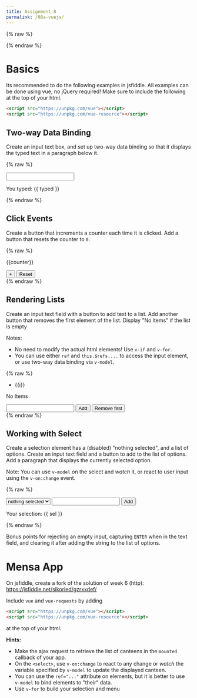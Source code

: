 ```yaml
---
title: Assignment 8
permalink: /08a-vuejs/
---
```


{% raw %}
<script src="/assets/vue.js"></script>
<script src="/assets/vue-resource.js"></script>
{% endraw %}


# Basics

Its recommended to do the following examples in jsfiddle.
All examples can be done using vue, no jQuery required!
Make sure to include the following at the top of your html.

```html
<script src="https://unpkg.com/vue"></script>
<script src="https://unpkg.com/vue-resource"></script>
```

## Two-way Data Binding

Create an input text box, and set up two-way data binding so that it displays the typed text in a paragraph below it.

{% raw %}
<div class="framed" id="a1">
	<input type="text" v-model="typed"><br>
	<p>You typed: {{ typed }}</p>
</div>
<script>
	let a1 = new Vue({
		el: '#a1',
		data: {
			typed: ""
		}
	})
</script>
{% endraw %}


## Click Events

Create a button that increments a counter each time it is clicked.
Add a button that resets the counter to `0`.

{% raw %}
<div class="framed" id="a2">
	<p>{{counter}}</p>
	<button v-on:click="incr">+</button> <button v-on:click='counter = 0'>Reset</button>
</div>
<script>
	let a2 = new Vue({
		el: '#a2',
		data: {
			counter: 0
		},
		methods: {
			incr: function() {
				this.$data.counter += 1
			}
		}
	})
</script>
{% endraw %}


## Rendering Lists

Create an input text field with a button to add text to a list.
Add another button that removes the first element of the list.
Display "No items" if the list is empty

Notes: 
- No need to modify the actual html elements! Use `v-if` and `v-for`.
- You can use either `ref` and `this.$refs....` to access the input element, or use two-way data binding via `v-model`.

{% raw %}
<div class="framed" id="a3">
	<ul v-if="list.length">
		<li v-for="i in list">{{i}}</li>
	</ul>
	<p v-else>No Items</p>
	<input type="text" ref="my-input"> <button v-on:click="add">Add</button>
	<button v-on:click="remove">Remove first</button>
</div>
<script>
	let a3 = new Vue({
		el: '#a3',
		data: {
			list: []
		},
		methods: {
			add: function() {
				this.$data.list.push(this.$refs['my-input'].value)
			},
			remove: function() {
				this.$data.list.shift()
			}
		}
	})
</script>
{% endraw %}


## Working with Select

Create a selection element has a (disabled) "nothing selected", and a list of options.
Create an input text field and a button to add to the list of options.
Add a paragraph that displays the currently selected option.

Note: You can use `v-model` on the select and _watch_ it, or react to user input using the `v-on:change` event.

{% raw %}
<div class="framed" id="a4">
	<select v-model="sel" ref="select">
	<!-- <select ref="select" v-on:change="update"> -->
		<option disabled selected value=''>nothing selected</option>
		<option v-for="i in list">{{i}}</option>
	</select>
	<input v-on:keyup.enter="add" v-model.trim="input" type="text" ref="my-input"> <button v-on:click="add" v-bind:disabled='input.length == 0'>Add</button>
	<p>Your selection: {{ sel }}</p>
</div>
<script>
	let a4 = new Vue({
		el: '#a4',
		data: {
			list: [],
			input: '',
			sel: ''
		},
		methods: {
			add: function($event) {
				console.log($event)
				// let str = this.$refs['my-input'].value.trim()
				let str = this.$data.input
				if (!str) {
					console.log('ignored empty string')
					return
				}
				this.$data.list.push(str)
				this.$data.input = ''
				// this.$refs['my-input'].value = ''
			},
			/* use this with v-on:change
			update: function($event) {
				console.log($event)
				this.$data.sel = this.$refs.select.value
			} */
		},
		watch: {
			sel: function(n, o) {
				console.log('new selection: ' + n)
			}
		}
	})
</script>
{% endraw %}

Bonus points for rejecting an empty input, capturing `ENTER` when in the text field, and clearing it after adding the string to the list of options.


# Mensa App

On jsfiddle, create a fork of the solution of week 6 (http): <https://jsfiddle.net/sikoried/gzrxxdef/>

Include `vue` and `vue-requests` by adding 

```html
<script src="https://unpkg.com/vue"></script>
<script src="https://unpkg.com/vue-resource"></script>
```

at the top of your html.

**Hints:**
- Make the ajax request to retrieve the list of canteens in the `mounted` callback of your app.
- On the `<select>`, use `v-on:change` to react to any change or _watch_ the variable specified by `v-model` to update the displayed canteen.
- You can use the `ref="..."` attribute on elements, but it is better to use `v-model` to bind elements to "their" data.
- Use `v-for` to build your selection and menu

